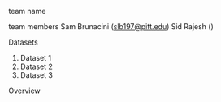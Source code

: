 team name

team members
Sam Brunacini (slb197@pitt.edu)
Sid Rajesh ()

Datasets
1. Dataset 1
2. Dataset 2
3. Dataset 3


Overview
